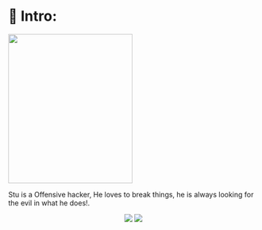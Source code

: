# 🔑 Intro:

<img src="https://noobiedog.com/content/images/2020/04/DBGicHEXkAEgiek.jpg" data-canonical-src="https://noobiedog.com/content/images/2020/04/DBGicHEXkAEgiek.jpg" width="250" height="300" />

Stu is a Offensive hacker, He loves to break things, he is always looking for the evil in what he does!.

<p align="center">
<a href="https://twitter.com/NoobieDog"><img src="https://img.shields.io/twitter/follow/NoobieDog?color=28aee4&label=%40NoobieDog&logo=twitter&logoColor=28aee4&style=for-the-badge"></a>
<a href="https://github.com/NoobieDog"><img src="https://img.shields.io/github/followers/NoobieDog?color=%2328aee4&logoColor=28aee4&logo=github&style=for-the-badge"></a>
</p>

